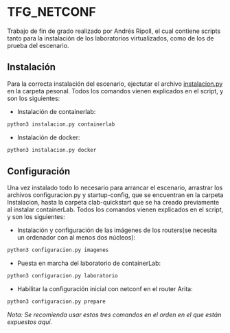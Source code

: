 # TFG_NETCONF
Trabajo de fin de grado realizado por Andrés Ripoll, el cual contiene scripts tanto para la instalación de los laboratorios virtualizados, como de los de prueba del escenario.

## Instalación
Para la correcta instalación del escenario, ejectutar el archivo [instalacion.py](https://github.com/andresripoll/TFG_NETCONF/blob/main/Instalacion/instalacion.py) en la carpeta pesonal. Todos los comandos vienen explicados en el script, y son los siguientes:

* Instalación de containerlab:
```bash
python3 instalacion.py containerlab
```

* Instalación de docker:
```bash
python3 instalacion.py docker
```

## Configuración
Una vez instalado todo lo necesario para arrancar el escenario, arrastrar los archivos configuracion.py y startup-config, que se encuentran en la carpeta Instalacion, hasta la carpeta clab-quickstart que se ha creado previamente al instalar containerLab. Todos los comandos vienen explicados en el script, y son los siguientes:

* Instalación y configuración de las imágenes de los routers(se necesita un ordenador con al menos dos núcleos):
```bash
python3 configuracion.py imagenes
```

* Puesta en marcha del laboratorio de containerLab:
```bash
python3 configuracion.py laboratorio
```

* Habilitar la configuración inicial con netconf en el router Arita:
```bash
python3 configuracion.py prepare
```
*Nota: Se recomienda usar estos tres comandos en el orden en el que están expuestos aquí.*

